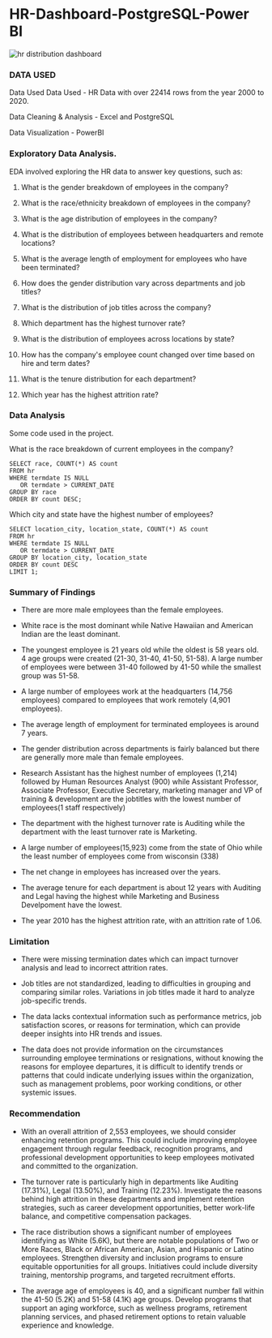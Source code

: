 # HR-Dashboard-PostgreSQL-Power BI
![hr distribution dashboard](https://github.com/user-attachments/assets/1909cf64-dc87-4679-bdd4-2b7284244b7c)


### DATA USED
Data Used
Data Used - HR Data with over 22414 rows from the year 2000 to 2020.

Data Cleaning & Analysis - Excel and PostgreSQL

Data Visualization - PowerBI

### Exploratory Data Analysis.
EDA involved exploring the HR data to answer key questions, such as:

1. What is the gender breakdown of employees in the company?

2. What is the race/ethnicity breakdown of employees in the company?

3. What is the age distribution of employees in the company?

4. What is the distribution of employees between headquarters and remote locations?
 
5. What is the average length of employment for employees who have been terminated?
  
6. How does the gender distribution vary across departments and job titles?
   
7. What is the distribution of job titles across the company?

8. Which department has the highest turnover rate?
   
9. What is the distribution of employees across locations by state?
 
10. How has the company's employee count changed over time based on hire and term dates?
  
11. What is the tenure distribution for each department?

12. Which year has the highest attrition rate?

### Data Analysis
Some code used in the project.

What is the race breakdown of current employees in the company?
``` PostgreSQL
SELECT race, COUNT(*) AS count
FROM hr
WHERE termdate IS NULL 
   OR termdate > CURRENT_DATE
GROUP BY race
ORDER BY count DESC;
```
Which city and state have the highest number of employees?
```PostgreSQL
SELECT location_city, location_state, COUNT(*) AS count
FROM hr
WHERE termdate IS NULL 
   OR termdate > CURRENT_DATE
GROUP BY location_city, location_state
ORDER BY count DESC
LIMIT 1;
```


### Summary of Findings
- There are more male employees than the female employees.

- White race is the most dominant while Native Hawaiian and American Indian are the least dominant.
  
- The youngest employee is 21 years old while the oldest is 58 years old. 4 age groups were created (21-30, 31-40, 41-50, 51-58). A large number of employees were between 31-40 followed by 41-50 while the smallest group was 51-58.
  
- A large number of employees work at the headquarters (14,756 employees) compared to employees that work remotely (4,901 employees).
  
- The average length of employment for terminated employees is around 7 years.
  
- The gender distribution across departments is fairly balanced but there are generally more male than female employees.
  
- Research Assistant has the highest number of employees (1,214) followed by Human Resources Analyst (900) while Assistant Professor, Associate Professor, Executive Secretary, marketing manager and VP of training & development are the jobtitles with the lowest number of employees(1 staff respectively) 
  
- The department with the highest turnover rate is Auditing while the department with the least turnover rate is Marketing.

- A large number of employees(15,923) come from the state of Ohio while the least number of employees come from wisconsin (338)
  
- The net change in employees has increased over the years.

- The average tenure for each department is about 12 years with Auditing and Legal having the highest while Marketing and Business Develpoment have the lowest.

- The year 2010 has the highest attrition rate, with an attrition rate of 1.06.


### Limitation
- There were missing termination dates which can impact turnover analysis and lead to incorrect attrition rates.
  
- Job titles are not standardized, leading to difficulties in grouping and comparing similar roles. Variations in job titles made it hard to analyze job-specific trends.
  
- The data lacks contextual information such as performance metrics, job satisfaction scores, or reasons for termination, which can provide deeper insights into HR trends and issues.

- The data does not provide information on the circumstances surrounding employee terminations or resignations, without knowing the reasons for employee departures, it is difficult to identify trends or patterns that could indicate underlying issues within the organization, such as management problems, poor working conditions, or other systemic issues.


###  Recommendation

- With an overall attrition of 2,553 employees, we should consider enhancing retention programs. This could include improving employee engagement through regular feedback, recognition programs, and professional development opportunities to keep employees motivated and committed to the organization.

- The turnover rate is particularly high in departments like Auditing (17.31%), Legal (13.50%), and Training (12.23%). Investigate the reasons behind high attrition in these departments and implement retention strategies, such as career development opportunities, better work-life balance, and competitive compensation packages.

- The race distribution shows a significant number of employees identifying as White (5.6K), but there are notable populations of Two or More Races, Black or African American, Asian, and Hispanic or Latino employees. Strengthen diversity and inclusion programs to ensure equitable opportunities for all groups. Initiatives could include diversity training, mentorship programs, and targeted recruitment efforts.

- The average age of employees is 40, and a significant number fall within the 41-50 (5.2K) and 51-58 (4.1K) age groups. Develop programs that support an aging workforce, such as wellness programs, retirement planning services, and phased retirement options to retain valuable experience and knowledge.

  
  
